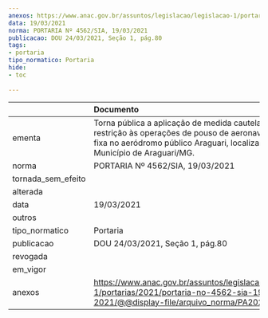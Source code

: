 ```yaml
---
anexos: https://www.anac.gov.br/assuntos/legislacao/legislacao-1/portarias/2021/portaria-no-4562-sia-19-03-2021/@@display-file/arquivo_norma/PA2021-4562.pdf
data: 19/03/2021
norma: PORTARIA Nº 4562/SIA, 19/03/2021
publicacao: DOU 24/03/2021, Seção 1, pág.80
tags:
- portaria
tipo_normatico: Portaria
hide: 
- toc 
 
---
```


|                    | Documento                                                                                                                                                                       |
|:-------------------|:--------------------------------------------------------------------------------------------------------------------------------------------------------------------------------|
| ementa             | Torna pública a aplicação de medida cautelar de restrição às operações de pouso de aeronaves de asa fixa no aeródromo público Araguari, localizado em Município de Araguari/MG. |
| norma              | PORTARIA Nº 4562/SIA, 19/03/2021                                                                                                                                                |
| tornada_sem_efeito |                                                                                                                                                                                 |
| alterada           |                                                                                                                                                                                 |
| data               | 19/03/2021                                                                                                                                                                      |
| outros             |                                                                                                                                                                                 |
| tipo_normatico     | Portaria                                                                                                                                                                        |
| publicacao         | DOU 24/03/2021, Seção 1, pág.80                                                                                                                                                 |
| revogada           |                                                                                                                                                                                 |
| em_vigor           |                                                                                                                                                                                 |
| anexos             | https://www.anac.gov.br/assuntos/legislacao/legislacao-1/portarias/2021/portaria-no-4562-sia-19-03-2021/@@display-file/arquivo_norma/PA2021-4562.pdf                            |